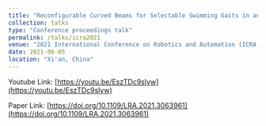 ```yaml
---
title: "Reconfigurable Curved Beams for Selectable Swimming Gaits in an Underwater Robot"
collection: talks
type: "Conference proceedings talk"
permalink: /talks/icra2021
venue: "2021 International Conference on Robotics and Automation (ICRA 2021)"
date: 2021-06-05
location: "Xi'an, China"
---
```


Youtube Link: [https://youtu.be/EszTDc9slyw](https://youtu.be/EszTDc9slyw)

Paper Link: [https://doi.org/10.1109/LRA.2021.3063961](https://doi.org/10.1109/LRA.2021.3063961)
